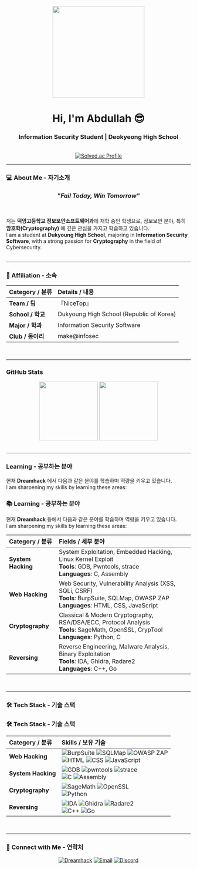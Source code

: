 <div align="center">
  <img src="https://images-ext-1.discordapp.net/external/TCLmt3txtq0FGTdl26LjMU2BwAgvYrJXDWEW3zo0JuI/%3Falt%3Dmedia%26token%3D7e9d4d65-6097-4457-9ad3-5a93ffc17fe6/https/firebasestorage.googleapis.com/v0/b/ntctf-1b330.firebasestorage.app/o/wargame%252F1755233636169__2025._7._17._09.28.jpeg?format=webp&width=1705&height=1412" width="250px"/>
  <h1>Hi, I'm <strong>Abdullah</strong> 😎</h1>
  <h3>Information Security Student | Deokyeong High School</h3>
  
  <!-- 배지 가운데 정렬 -->
  <br>
  <a href="https://solved.ac/dkq_k/">
    <img src="http://mazassumnida.wtf/api/v2/generate_badge?boj=dkq_k" alt="Solved.ac Profile"/>
  </a>
</div>

---

### 💻 About Me - 자기소개
<h3 align="center"><em>"Fail Today, Win Tomorrow"</em></h3>
<br>

저는 **덕영고등학교 정보보안소프트웨어과**에 재학 중인 학생으로, 정보보안 분야, 특히 **암호학(Cryptography)** 에 깊은 관심을 가지고 학습하고 있습니다.<br>
I am a student at **Dukyoung High School**, majoring in **Information Security Software**, with a strong passion for **Cryptography** in the field of Cybersecurity.
<br><br>

---

### 🏢 Affiliation - 소속
| Category / 분류 | Details / 내용 |
| :--- | :--- |
| **Team / 팀** | 『NiceTop』 |
| **School / 학교** | Dukyoung High School (Republic of Korea) |
| **Major / 학과** | Information Security Software |
| **Club / 동아리** | make@infosec |
<br>

---

### GitHub Stats
<div align="center">
  <img src="https://github-readme-stats.vercel.app/api?username=dkq-K&show_icons=true&theme=highcontrast" height="160"/>
  <img src="https://github-readme-stats.vercel.app/api/top-langs/?username=dkq-k&layout=compact&theme=highcontrast" height="160"/>
</div>
<br>

---

### Learning - 공부하는 분야

현재 **Dreamhack** 에서 다음과 같은 분야를 학습하며 역량을 키우고 있습니다.  
I am sharpening my skills by learning these areas:  

### 📚 Learning - 공부하는 분야

현재 **Dreamhack** 등에서 다음과 같은 분야를 학습하며 역량을 키우고 있습니다.  
I am sharpening my skills by learning these areas:  

| Category / 분류 | Fields / 세부 분야 |
| :--- | :--- |
| **System Hacking** | System Exploitation, Embedded Hacking, Linux Kernel Exploit <br> **Tools**: GDB, Pwntools, strace <br> **Languages**: C, Assembly |
| **Web Hacking** | Web Security, Vulnerability Analysis (XSS, SQLi, CSRF) <br> **Tools**: BurpSuite, SQLMap, OWASP ZAP <br> **Languages**: HTML, CSS, JavaScript |
| **Cryptography** | Classical & Modern Cryptography, RSA/DSA/ECC, Protocol Analysis <br> **Tools**: SageMath, OpenSSL, CrypTool <br> **Languages**: Python, C |
| **Reversing** | Reverse Engineering, Malware Analysis, Binary Exploitation <br> **Tools**: IDA, Ghidra, Radare2 <br> **Languages**: C++, Go |

<br>

---

### 🛠 Tech Stack - 기술 스택
### 🛠 Tech Stack - 기술 스택
| Category / 분류 | Skills / 보유 기술 |
| :--- | :--- |
| **Web Hacking** | <img src="https://img.shields.io/badge/BurpSuite-FF6633?style=for-the-badge&logo=burpsuite&logoColor=white" alt="BurpSuite"/> <img src="https://img.shields.io/badge/SQLMap-336791?style=for-the-badge&logo=databricks&logoColor=white" alt="SQLMap"/> <img src="https://img.shields.io/badge/OWASP%20ZAP-000000?style=for-the-badge&logo=owasp&logoColor=white" alt="OWASP ZAP"/> <br> <img src="https://img.shields.io/badge/HTML5-E34F26?style=for-the-badge&logo=html5&logoColor=white" alt="HTML"/> <img src="https://img.shields.io/badge/CSS3-1572B6?style=for-the-badge&logo=css3&logoColor=white" alt="CSS"/> <img src="https://img.shields.io/badge/JavaScript-F7DF1E?style=for-the-badge&logo=javascript&logoColor=black" alt="JavaScript"/> |
| **System Hacking** | <img src="https://img.shields.io/badge/GDB-000000?style=for-the-badge&logo=gnu&logoColor=white" alt="GDB"/> <img src="https://img.shields.io/badge/Pwntools-7E76E8?style=for-the-badge&logo=archlinux&logoColor=white" alt="pwntools"/> <img src="https://img.shields.io/badge/strace-4EAA25?style=for-the-badge&logo=linux&logoColor=white" alt="strace"/> <br> <img src="https://img.shields.io/badge/C-00599C?style=for-the-badge&logo=c&logoColor=white" alt="C"/> <img src="https://img.shields.io/badge/Assembly-FF39F3?style=for-the-badge&logo=assemblyscript&logoColor=white" alt="Assembly"/> |
| **Cryptography** | <img src="https://img.shields.io/badge/SageMath-3776AB?style=for-the-badge&logo=python&logoColor=white" alt="SageMath"/> <img src="https://img.shields.io/badge/OpenSSL-721412?style=for-the-badge&logo=openssl&logoColor=white" alt="OpenSSL"/> <br> <img src="https://img.shields.io/badge/Python-3776AB?style=for-the-badge&logo=python&logoColor=white" alt="Python"/> |
| **Reversing** | <img src="https://img.shields.io/badge/IDA-423547?style=for-the-badge&logo=ida&logoColor=white" alt="IDA"/> <img src="https://img.shields.io/badge/Ghidra-6C339F?style=for-the-badge&logo=ghidra&logoColor=white" alt="Ghidra"/> <img src="https://img.shields.io/badge/r2-FF5733?style=for-the-badge&logo=radare&logoColor=white" alt="Radare2"/> <br> <img src="https://img.shields.io/badge/C++-00599C?style=for-the-badge&logo=cplusplus&logoColor=white" alt="C++"/> <img src="https://img.shields.io/badge/Go-00ADD8?style=for-the-badge&logo=go&logoColor=white" alt="Go"/> |

<br>

---

### 🤝 Connect with Me - 연락처
<p align="center">
  <a href="https://dreamhack.io/users/54640/" target="_blank"><img src="https://img.shields.io/badge/Dreamhack-0000FF?style=for-the-badge" alt="Dreamhack"/></a>
  <a href="mailto:ab1315271@gmail.com" target="_blank"><img src="https://img.shields.io/badge/Email-D14836?style=for-the-badge&logo=gmail&logoColor=white" alt="Email"/></a>
  <a href="https://discord.com/users/nicetop_dkq307a" target="_blank"><img src="https://img.shields.io/badge/Discord-5865F2?style=for-the-badge&logo=discord&logoColor=white" alt="Discord"/></a>

</p>
